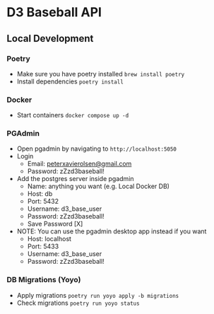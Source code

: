 # D3 Baseball API

## Local Development

### Poetry
- Make sure you have poetry installed `brew install poetry`
- Install dependencies `poetry install`

### Docker
- Start containers `docker compose up -d`

### PGAdmin
- Open pgadmin by navigating to `http://localhost:5050`
- Login
    - Email: peterxavierolsen@gmail.com
    - Password: zZzd3baseball!
- Add the postgres server inside pgadmin
    - Name: anything you want (e.g. Local Docker DB)
    - Host: db
    - Port: 5432
    - Username: d3_base_user
    - Password: zZzd3baseball!
    - Save Password [X]
- NOTE: You can use the pgadmin desktop app instead if you want
    - Host: localhost
    - Port: 5433
    - Username: d3_base_user
    - Password: zZzd3baseball!

### DB Migrations (Yoyo)
- Apply migrations `poetry run yoyo apply -b migrations`
- Check migrations `poetry run yoyo status`